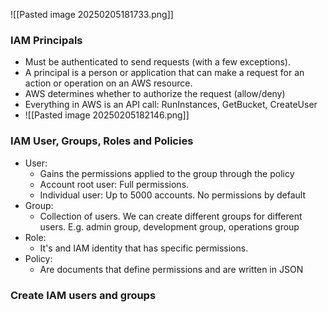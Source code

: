 ![[Pasted image 20250205181733.png]]
### IAM Principals
- Must be authenticated to send requests (with a few exceptions).
- A principal is a person or application that can make a request for an action or operation on an AWS resource.
- AWS determines whether to authorize the request (allow/deny)
- Everything in AWS is an API call: RunInstances, GetBucket, CreateUser
- ![[Pasted image 20250205182146.png]]

### IAM User, Groups, Roles and Policies
- User: 
	- Gains the permissions applied to the group through the policy
	- Account root user: Full permissions.
	- Individual user: Up to 5000 accounts. No permissions by default
- Group: 
	- Collection of users. We can create different groups for different users. E.g. admin group, development group, operations group
- Role:
	- It's and IAM identity that has specific permissions.
- Policy: 
	- Are documents that define permissions and are written in JSON

### Create IAM users and groups